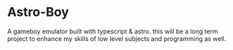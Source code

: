 # Astro-Boy

A gameboy emulator built with typescript &amp; astro.
this will be a long term project to enhance my skills of low level subjects
and programming as well.
